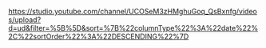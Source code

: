 https://studio.youtube.com/channel/UCOSeM3zHMghuGoq_QsBxnfg/videos/upload?d=ud&filter=%5B%5D&sort=%7B%22columnType%22%3A%22date%22%2C%22sortOrder%22%3A%22DESCENDING%22%7D 
